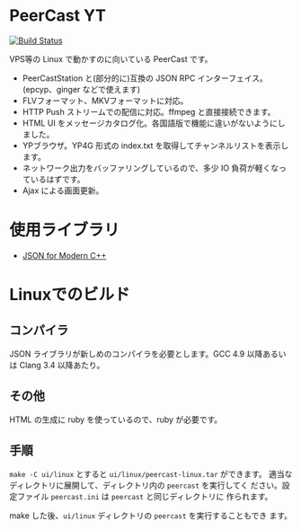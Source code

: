# PeerCast YT

[![Build Status](https://travis-ci.org/plonk/peercast-yt.svg?branch=master)](https://travis-ci.org/plonk/peercast-yt)

VPS等の Linux で動かすのに向いている PeerCast です。

* PeerCastStation と(部分的に)互換の JSON RPC インターフェイス。(epcyp、ginger などで使えます)
* FLVフォーマット、MKVフォーマットに対応。
* HTTP Push ストリームでの配信に対応。ffmpeg と直接接続できます。
* HTML UI をメッセージカタログ化。各国語版で機能に違いがないようにしました。
* YPブラウザ。YP4G 形式の index.txt を取得してチャンネルリストを表示します。
* ネットワーク出力をバッファリングしているので、多少 IO 負荷が軽くなっているはずです。
* Ajax による画面更新。

# 使用ライブラリ

* [JSON for Modern C++](https://github.com/nlohmann/json)

# Linuxでのビルド

## コンパイラ

JSON ライブラリが新しめのコンパイラを必要とします。GCC 4.9 以降あるい
は Clang 3.4 以降あたり。

## その他

HTML の生成に ruby を使っているので、ruby が必要です。

## 手順

`make -C ui/linux` とすると `ui/linux/peercast-linux.tar` ができます。
適当なディレクトリに展開して、ディレクトリ内の `peercast` を実行してく
ださい。設定ファイル `peercast.ini` は `peercast` と同じディレクトリに
作られます。

make した後、`ui/linux` ディレクトリの `peercast` を実行することもでき
ます。
